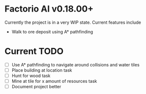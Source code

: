 # Factorio AI v0.18.00+

Currently the project is in a very WIP state. Current features include
- Walk to ore deposit using A* pathfinding 

# Current TODO
- [ ] Use A* pathfinding to navigate around collisions and water tiles 
- [ ] Place building at location task
- [ ] Hunt for wood task 
- [ ] Mine at tile for x amount of resources task 
- [ ] Document project better
